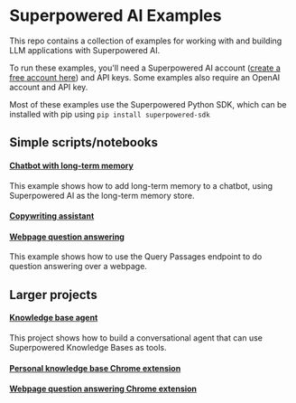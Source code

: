 # Superpowered AI Examples

This repo contains a collection of examples for working with and building LLM applications with Superpowered AI.

To run these examples, you'll need a Superpowered AI account ([create a free account here](https://superpowered.ai)) and API keys. Some examples also require an OpenAI account and API key.

Most of these examples use the Superpowered Python SDK, which can be installed with pip using `pip install superpowered-sdk`

## Simple scripts/notebooks
#### [Chatbot with long-term memory](chatbot_with_long_term_memory.py)
This example shows how to add long-term memory to a chatbot, using Superpowered AI as the long-term memory store.

#### [Copywriting assistant](copywriting_assistant.ipynb)


#### [Webpage question answering](webpage_qa.ipynb)
This example shows how to use the Query Passages endpoint to do question answering over a webpage.

## Larger projects
#### [Knowledge base agent](knowledge-base-agent)
This project shows how to build a conversational agent that can use Superpowered Knowledge Bases as tools.

#### [Personal knowledge base Chrome extension](personal-kb-chrome-extension)


#### [Webpage question answering Chrome extension](web-page-qa-chrome-entension)


